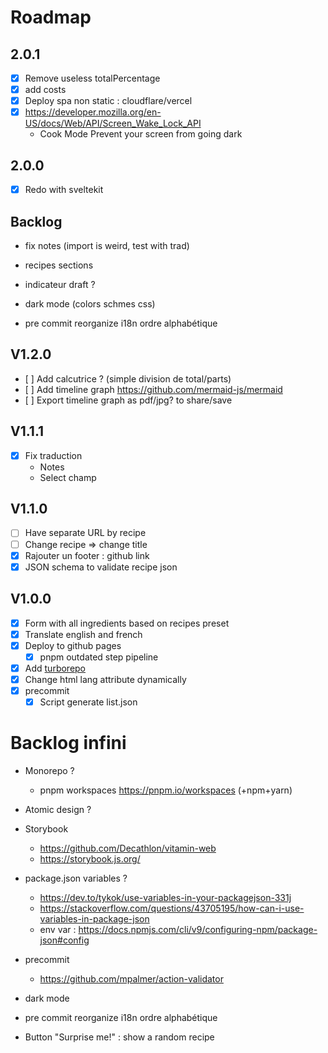 # Roadmap
## 2.0.1
- [x] Remove useless totalPercentage
- [x] add costs
- [x] Deploy spa non static : cloudflare/vercel
- [x] https://developer.mozilla.org/en-US/docs/Web/API/Screen_Wake_Lock_API
  - Cook Mode Prevent your screen from going dark

## 2.0.0
- [x] Redo with sveltekit

## Backlog
- fix notes (import is weird, test with trad)
- recipes sections
- indicateur draft ?

- dark mode (colors schmes css)
- pre commit reorganize i18n ordre alphabétique

## V1.2.0
- [ ] Add calcutrice ? (simple division de total/parts)
- [ ] Add timeline graph https://github.com/mermaid-js/mermaid
- [ ] Export timeline graph as pdf/jpg? to share/save

## V1.1.1
- [x] Fix traduction
  - Notes
  - Select champ

## V1.1.0
- [ ] Have separate URL by recipe
- [ ] Change recipe => change title
- [x] Rajouter un footer : github link
- [x] JSON schema to validate recipe json

## V1.0.0
- [x] Form with all ingredients based on recipes preset
- [x] Translate english and french
- [x] Deploy to github pages
  - [x] pnpm outdated step pipeline
- [x] Add [turborepo](https://turbo.build/repo/docs)
- [x] Change html lang attribute dynamically
- [x] precommit
  - [x] Script generate list.json

# Backlog infini
- Monorepo ?
  - pnpm workspaces https://pnpm.io/workspaces (+npm+yarn)
- Atomic design ?
- Storybook
  - https://github.com/Decathlon/vitamin-web
  - https://storybook.js.org/

- package.json variables ?
  - https://dev.to/tykok/use-variables-in-your-packagejson-331j
  - https://stackoverflow.com/questions/43705195/how-can-i-use-variables-in-package-json
  - env var : https://docs.npmjs.com/cli/v9/configuring-npm/package-json#config
- precommit
  - https://github.com/mpalmer/action-validator
- dark mode
- pre commit reorganize i18n ordre alphabétique
- Button "Surprise me!" : show a random recipe

